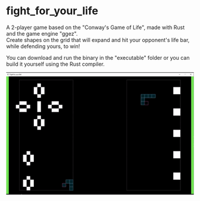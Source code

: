 # fight_for_your_life

A 2-player game based on the "Conway's Game of Life", made with Rust and the game engine "ggez".<br>
Create shapes on the grid that will expand and hit your opponent's life bar, while defending yours, to win!

You can download and run the binary in the "executable" folder or you can build it yourself using the Rust compiler.

![giffyy](gif/example.gif)

